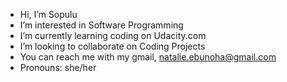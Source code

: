 - Hi, I’m Sopulu
- I’m interested in Software Programming
- I’m currently learning coding on Udacity.com
- I’m looking to collaborate on Coding Projects
- You can reach me with my gmail, natalie.ebunoha@gmail.com
- Pronouns: she/her

<!---
Sopulu2008/Sopulu2008 is a ✨ special ✨ repository because its `README.md` (this file) appears on your GitHub profile.
You can click the Preview link to take a look at your changes.
--->
